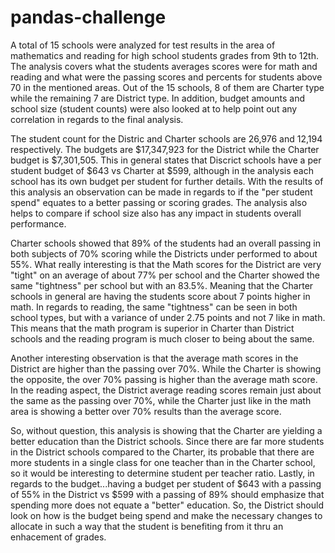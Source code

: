 # pandas-challenge


A total of 15 schools were analyzed for test results in the area of mathematics and reading for high school students grades from 9th to 12th. The analysis covers what the students averages scores were for math and reading and what were the passing scores and percents for students above 70 in the mentioned areas. Out of the 15 schools, 8 of them are Charter type while the remaining 7 are District type. In addition, budget amounts and school size (student counts) were also looked at to help point out any correlation in regards to the final analysis.

The student count for the Distric and Charter schools are 26,976 and 12,194 respectively. The budgets are $17,347,923 for the District while the Charter budget is $7,301,505. This in general states that Discrict schools have a per student budget of $643 vs Charter at $599, although in the analysis each school has its own budget per student for further details. With the results of this analysis an observation can be made in regards to if the "per student spend" equates to a better passing or scoring grades. The analysis also helps to compare if school size also has any impact in students overall performance.

Charter schools showed that 89% of the students had an overall passing in both subjects of 70% scoring while the Districts under performed to about 55%. What really interesting is that the Math scores for the District are very "tight" on an average of about 77% per school and the Charter showed the same "tightness" per school but with an 83.5%. Meaning that the Charter schools in general are having the students score about 7 points higher in math. In regards to reading, the same "tightness" can be seen in both school types, but with a variance of under 2.75 points and not 7 like in math. This means that the math program is superior in Charter than District schools and the reading program is much closer to being about the same.

Another interesting observation is that the average math scores in the District are higher than the passing over 70%. While the Charter is showing the opposite, the over 70% passing is higher than the average math score. In the reading aspect, the District average reading scores remain just about the same as the passing over 70%, while the Charter just like in the math area is showing a better over 70% results than the average score. 

So, without question, this analysis is showing that the Charter are yielding a better education than the District schools. Since there are far more students in the District schools compared to the Charter, its probable that there are more students in a single class for one teacher than in the Charter school, so it would be interesting to determine student per teacher ratio. Lastly, in regards to the budget...having a budget per student of $643 with a passing of 55% in the District vs $599 with a passing of 89% should emphasize that spending more does not equate a "better" education. So, the District should look on how is the budget being spend and make the necessary changes to allocate in such a way that the student is benefiting from it thru an enhacement of grades.



